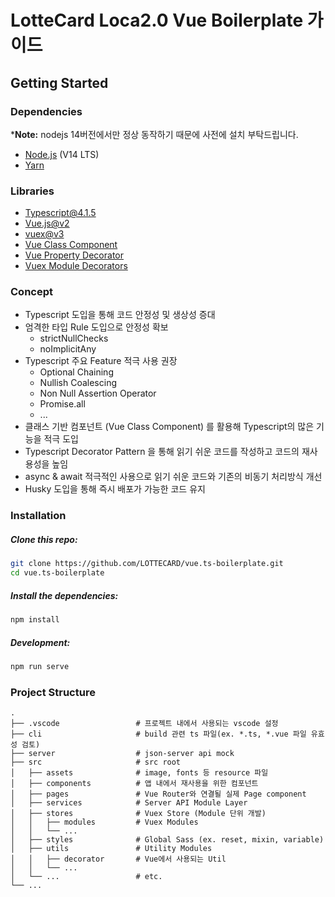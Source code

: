 # LotteCard Loca2.0 Vue Boilerplate 가이드
## Getting Started
### Dependencies
*__Note:__ nodejs 14버전에서만 정상 동작하기 때문에 사전에 설치 부탁드립니다.

- [Node.js](https://nodejs.org/) (V14 LTS)
- [Yarn](https://classic.yarnpkg.com/en/)

### Libraries

- [Typescript@4.1.5](https://www.typescriptlang.org/)
- [Vue.js@v2](https://vuejs.org/)
- [vuex@v3](https://vuex.vuejs.org/)
- [Vue Class Component](https://class-component.vuejs.org/)
- [Vue Property Decorator](https://github.com/kaorun343/vue-property-decorator)
- [Vuex Module Decorators](https://github.com/championswimmer/vuex-module-decorators)

### Concept
- Typescript 도입을 통해 코드 안정성 및 생상성 증대
- 엄격한 타입 Rule 도입으로 안정성 확보
    - strictNullChecks
    - noImplicitAny
- Typescript 주요 Feature 적극 사용 권장
    - Optional Chaining
    - Nullish Coalescing
    - Non Null Assertion Operator
    - Promise.all
    - ...
- 클래스 기반 컴포넌트 (Vue Class Component) 를 활용해 Typescript의 많은 기능을 적극 도입
- Typescript Decorator Pattern 을 통해 읽기 쉬운 코드를 작성하고 코드의 재사용성을 높임
- async & await 적극적인 사용으로 읽기 쉬운 코드와 기존의 비동기 처리방식 개선
- Husky 도입을 통해 즉시 배포가 가능한 코드 유지

### Installation

##### Clone this repo:
```sh
git clone https://github.com/LOTTECARD/vue.ts-boilerplate.git
cd vue.ts-boilerplate
```

##### Install the dependencies:
```sh
npm install
```

##### Development:
```sh
npm run serve
```

### Project Structure

    .
    ├── .vscode                 # 프로젝트 내에서 사용되는 vscode 설정
    ├── cli                     # build 관련 ts 파일(ex. *.ts, *.vue 파일 유효성 검토)
    ├── server                  # json-server api mock
    ├── src                     # src root
    │   ├── assets              # image, fonts 등 resource 파일
    │   ├── components          # 앱 내에서 재사용을 위한 컴포넌트
    │   ├── pages               # Vue Router와 연결될 실제 Page component
    │   ├── services            # Server API Module Layer
    │   ├── stores              # Vuex Store (Module 단위 개발)
    │   │   ├── modules         # Vuex Modules
    │   │   └── ...
    │   ├── styles              # Global Sass (ex. reset, mixin, variable)
    │   ├── utils               # Utility Modules
    │   │   ├── decorator       # Vue에서 사용되는 Util
    │   │   └── ...
    │   └── ...                 # etc.
    └── ...
